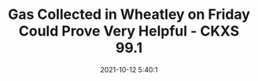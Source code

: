 ---
"title": "Gas Collected in Wheatley on Friday Could Prove Very Helpful - CKXS 99.1"
"date": "2021-10-12 5:40:1"
"feed_name": "GOOGLENEWSDRILLING"
"feed_website": "https://news.google.com/search?q=drilling%2Bincident&hl=en-US&gl=US&ceid=US:en"
"feed_rss": "https://news.google.com/rss/search?q=drilling%2Bincident&hl=en-US&gl=US&ceid=US:en"
"link": "https://ckxsfm.com/gas-collected-in-wheatley-on-friday-could-prove-very-helpful/"
"source": "{'href': 'https://ckxsfm.com', 'title': 'CKXS 99.1'}"
"file": "_posts/2021-1-1-dbc06cdb10eda7f3b81ab409265e74db4da70ee8.md"
"accident": "0"
"drilling": "0"
"dead": "0"
"injured": "0"
"arrested": "0"
"place": "unknown place"
"where": "unknown site"
"causes": "unknown"
"place_uri": "unknown place"
---